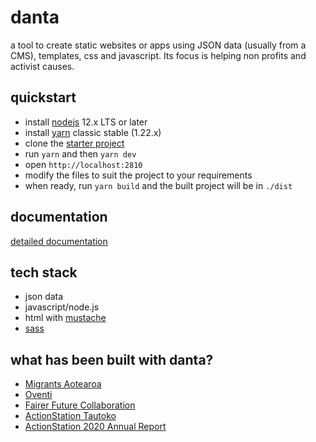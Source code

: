 # danta
a tool to create static websites or apps using JSON data (usually from a CMS), templates, css and javascript. Its focus is helping non profits and activist causes.

## quickstart
- install [nodejs](https://nodejs.org/en/) 12.x LTS or later
- install [yarn](https://classic.yarnpkg.com/en/docs/install) classic stable (1.22.x)
- clone the [starter project](https://github.com/oventi/danta_calf)
- run `yarn` and then `yarn dev`
- open `http://localhost:2810`
- modify the files to suit the project to your requirements
- when ready, run `yarn build` and the built project will be in `./dist`

## documentation
[detailed documentation](./docs/index.md)

## tech stack
- json data
- javascript/node.js
- html with [mustache](https://github.com/janl/mustache.js)
- [sass](https://sass-lang.com/)

## what has been built with danta?
- [Migrants Aotearoa](https://migrantsaotearoa.org.nz/)
- [Oventi](https://oventi.org/)
- [Fairer Future Collaboration](https://fairerfuture.org.nz/)
- [ActionStation Tautoko](https://actionstation.org.nz/tautoko)
- [ActionStation 2020 Annual Report](https://actionstation.org.nz/annual-reports/2020)
